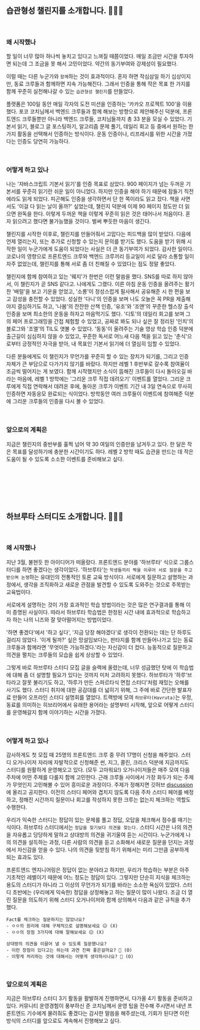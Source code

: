 ## 습관형성 챌린지를 소개합니다. 🙋🏻‍♀️

<br>

### 왜 시작했나

할 일이 너무 많아 하나씩 놓치고 있다고 느껴질 때쯤이었다. 매일 조금만 시간을 투자하면 되는데 그 조금을 못 해서 고민이었다. 약간의 동기부여와 강제성이 필요했다.

이럴 때는 다른 누군가와 `함께`하는 것이 효과적이다. 혼자 하면 작심삼일 하기 십상이지만, 동료 크루들과 함께하면 지속 가능해진다. 그래서 인증을 통해 작은 목표 한 가지를 함께 꾸준히 실천해나갈 수 있는 `습관형성 챌린지`를 만들었다.

플랫폼은 100일 동안 매일 각자의 도전 미션을 인증하는 '카카오 프로젝트 100'을 이용했다. 포코 코치님께서 백엔드 크루들과 함께 해보는 방향으로 제안해주신 덕분에, 프론트엔드 크루들뿐만 아니라 백엔드 크루들, 코치님들까지 총 33 분을 모실 수 있었다. 기본서 읽기, 블로그 글 포스팅하기, 알고리즘 문제 풀기, 데일리 회고 등 중에서 원하는 한 가지 활동을 선택해서 인증하는 방식이다. 운동 인증이나, 리프레시를 위한 시간을 가졌다는 인증도 당연히 가능하다.

<br>

### 어떻게 하고 있나

나는 '자바스크립트 기본서 읽기'를 인증 목표로 삼았다. 900 페이지가 넘는 두꺼운 기본서를 꾸준히 읽기란 쉬운 일이 아니었다. 하지만 인증을 해야 하기 때문에 잠들기 직전에라도 읽게 되었다. 피곤해도 인증을 생각하면서 단 한 쪽이라도 읽고 잤다. 책을 사면서도 '이걸 다 읽는 날이 올까?' 싶었는데, 챌린지 덕분에 이제 90 페이지 정도만 더 읽으면 완독을 한다. 이렇게 두꺼운 책을 이렇게 꾸준히 읽은 것은 태어나서 처음이다. 혼자 읽으려고 했다면 불가능했을 것이다. 벌써 뿌듯한 마음이 생긴다.

챌린지를 시작한 이후로, 챌린지를 만들어줘서 고맙다는 피드백을 많이 받았다. 다음에 언제 열리는지, 또는 추가로 신청할 수 있는지 문의를 받기도 했다. 도움을 받기 위해 시작한 일이 누군가에게 도움이 되었다는 사실은 더 큰 동기부여가 되었다. 감사한 일이다. 코로나의 영향으로 프론트엔드 크루와 백엔드 크루끼리 등교일이 서로 달라 소통할 일이 자주 없었는데, 챌린지를 통해 서로 좀 더 친해질 수 있었다는 점도 정말 좋았다.

챌린지에 함께 참여하고 있는 '웨지'가 한번은 이런 말씀을 했다. SNS를 따로 하지 않아서, 이 챌린지가 곧 SNS 같다고. 나에게도 그랬다. 이른 아침 운동 인증을 올려주는 활기찬 '배럴'을 보고 기운을 얻었고, '소롱'이 정성스럽게 필사해서 공유해준 시 한 편을 보고 감성을 충전할 수 있었다. 성실한 '다니'의 인증을 보며 나도 오늘은 꼭 PR을 제출해야지 결심하기도 하고, '나봄'의 잔잔한 산책 인증, '유조'와 '조앤'의 꾸준한 헬스장 출석 인증을 보며 최소한의 운동을 하자고 마음먹기도 했다. '디토'의 데일리 회고를 보며 그의 페어 프로그래밍을 간접 체험할 수 있었고, 공짜로 봐도 되나 싶은 잘 정리된 '인치'의 블로그와 '조엘'의 TIL도 엿볼 수 있었다. '동동'이 올려주는 기술 영상 학습 인증 덕분에 출근길이 심심하지 않을 수 있었고, 꾸준한 독서로 어느새 다음 책을 읽고 있는 '춘식'으로부터 긍정적인 자극을 받아, 내 목표인 기본서 읽기에 더 열심히 임할 수 있었다.

다른 분들에게도 이 챌린지가 무언가를 꾸준히 할 수 있는 장치가 되기를, 그리고 인증 자체가 큰 부담으로 다가가지 않기를 바랐다. 하지만 레벨 1 후반부로 갈수록 참여율이 조금씩 떨어지는 게 보였다. 함께 시작했지만 소식이 뜸해진 크루들이 다시 돌아오길 바라는 마음에, 레벨 1 방학에는 '그리운 크루 직접 데려오기' 이벤트를 열었다. 그리운 크루에게 직접 연락해서 데려온 후에, 돌아온 크루가 이벤트 기간 내 3일 연속으로 무사히 인증하면 자동응모 완료되는 식이었다. 방학동안 여러 크루들이 이벤트에 참여해준 덕분에 그리운 크루들의 인증을 다시 볼 수 있었다.

<br>

### 앞으로의 계획은

지금은 챌린지의 중반부를 훌쩍 넘어 약 30 여일의 인증만을 남겨두고 있다. 한 달은 작은 목표를 달성하기에 충분한 시간이기도 하다. 레벨 2 방학 때도 습관을 만드는 데 작은 도움이 될 수 있도록 소소한 이벤트를 준비해보고 싶다.

<br>
<br>
<br>
<br>
<br>

## 하브루타 스터디도 소개합니다. 🙋🏻‍♀️

<br>

### 왜 시작했나

지난 3월, 불현듯 한 아이디어가 떠올랐다. 프론트엔드 분야를 '하브루타' 식으로 그룹스터디를 하면 좋겠다는 생각이었다. '하브루타'는 `학생들끼리 짝을 이루어 서로 질문을 주고받으며 논쟁`하는 유대인의 전통적인 토론 교육 방식이다. 서로에게 질문하고 설명하는 과정에서, 생각을 조직화하고 새로운 관점을 발견할 수 있도록 도와주는 것으로 주목받는 교육법이다.

서로에게 설명하는 것이 가장 효과적인 학습 방법이라는 것은 많은 연구결과를 통해 이미 증명된 사실이다. 따라서 하브루타 학습법은 한정된 시간 내에 효과적으로 학습하고자 하는 나의 니즈와 잘 맞아떨어지는 방법이었다.

'하면 좋겠다'에서 '하고 싶다', '지금 당장 해야겠다'로 생각이 전환되는 데는 단 하루도 걸리지 않았다. '이게 될까?' 싶은 망설임보다는, 판타지를 함께 만들어나가고 있는 동료 크루들과 함께라면 '무엇이든 가능하겠다.'라는 자신감이 더 컸다. 능동적으로 질문하고 의견을 펼치는 크루들의 모습을 쉽게 상상할 수 있었다.

그렇게 바로 하브루타 스터디 모집 글을 슬랙에 올렸는데, 너무 성급했던 탓에 이 학습법에 대해 좀 더 설명할 필요가 있다는 것까지 미처 고려하지 못했다. 하브루타가 '하루'브타라고 잘못 불리기도 하고, '하루가 만든 스파르타식 면접 스터디'처럼 재밌는 오해를 사기도 했다. 스터디 취지에 대한 공감대를 더 넓히기 위해, 그 주에 바로 간단한 발표자료 만들어 오프라인 스터디 설명회를 열었다. 트랙방에 모여 `하브루타(Havruta)`는 우정, 동료를 의미하는 히브리어에서 유래한 용어라는 설명부터 시작해, 앞으로 어떻게 스터디를 운영해갈지 함께 이야기하는 시간을 가졌다.

<br>

### 어떻게 하고 있나

감사하게도 첫 모집 때 25명의 프론트엔드 크루 중 무려 17명이 신청을 해주었다. 스터디 오거나이저 자리에 자발적으로 신청해준 썬, 지그, 콜린, 크리스 덕분에 지금까지도 스터디를 원활하게 운영해오고 있다. (모두 고마워요!) 오거나이저들은 매주 모여 다음 주차에 어떤 주제를 다룰지 함께 고민한다. 근래 크루들 사이에서 가장 화두가 되는 주제가 무엇인지 고민해볼 수 있어 흥미로운 과정이다. 주제가 정해지면 깃허브 [discussion](https://github.com/woowacourse-fe-study/havruta-frontend/discussions)에 올리고 공지한다. 이전의 스터디 페어와 겹치지 않도록 다음 주차 스터디 페어를 배정하고, 정해진 시간까지 질문이나 회고를 작성하지 못한 크루는 없는지 체크하는 역할도 수행한다.

우리가 익숙한 스터디는 정답이 있는 문제를 풀고 정답, 오답을 체크해서 점수를 매기는 식이다. 하브루타 스터디에서는 `정답을 찾기보다 의견을 찾는다.` 스터디 시간은 나의 의견을 자유롭고 당당하게 말하고 상대방의 의견을 귀기울여 듣는 시간이다. 누군가에게 나의 의견을 설득하는 과정, 다른 사람의 의견을 듣고 소화해서 새로운 질문을 던지는 과정에서 자신감을 얻을 수 있다. 나의 의견을 뒷받침 하기 위해서는 미리 그만큼 공부하게 되는 효과도 있다.

프론트엔드 엔지니어링은 정답이 없는 분야라고 하지만, 우리가 학습하는 부분은 아주 기초적인 레벨이기 때문에 어느 정도는 정답이 있다. 그렇지만 단순히 지식을 체크하는 용도의 스터디가 아니라 그 이상의 무언가가 되기를 바라는 소소한 욕심이 있었다. 스터디 초반에는 (우리에게 익숙한) 정답을 상정해놓고 하는 질문이 많이 나왔다. 조금 더 열린 질문을 의도하기 위해 스터디 오거나이저와 함께 상의해서 다음과 같은 규칙을 추가했다.

```
Fact를 체크하는 질문하지는 않았나요?
- ㅇㅇ의 원리에 대해 구체적으로 설명해보세요 😑 (X)
- ㅇㅇ의 장점 3가지에 대해 말해보세요 😑 (X)

상대방의 의견을 이끌어 낼 수 있도록 질문했나요?
- 이런 장점이 있다고는 하는데 과연 진짜 좋은걸까요? 🤔 (O)
- 이렇게 처리하는 것에 대해서는 어떻게 생각하시나요? 🤔 (O)
```

<br>

### 앞으로의 계획은

지금은 하브루타 스터디 3기 활동을 활발하게 진행하면서, 다가올 4기 활동을 준비하고 있다. 커뮤니티 운영경험이 풍부하신 준 코치님께서 운영 팁을 전수해 주시면서 내년 프론트엔드 기수에게 물려줘도 좋겠다는 감사한 말씀을 해주셨는데, 기회가 된다면 이런 방식의 스터디를 앞으로도 계속해서 진행해보고 싶다.
